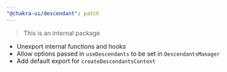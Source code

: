 ```yaml
---
"@chakra-ui/descendant": patch
---
```


> This is an internal package

- Unexport internal functions and hooks
- Allow options passed in `useDescendants` to be set in `DescendantsManager`
- Add default export for `createDescendantsContext`
